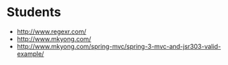 Students
========

*  http://www.regexr.com/
* http://www.mkyong.com/
*  http://www.mkyong.com/spring-mvc/spring-3-mvc-and-jsr303-valid-example/

